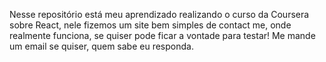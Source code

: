 Nesse repositório está meu aprendizado realizando o curso da Coursera sobre React, nele fizemos um site bem simples de contact me, onde realmente funciona, se quiser pode ficar a vontade para testar! 
Me mande um email se quiser, quem sabe eu responda.
